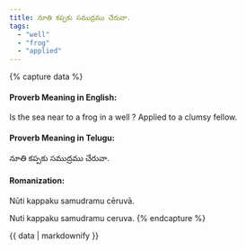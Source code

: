 ```yaml
---
title: నూతి కప్పకు సముద్రము చేరువా.
tags:
  - "well"
  - "frog"
  - "applied"
---
```


{% capture data %}
#### Proverb Meaning in English:
Is the sea near to a frog in a well ?
Applied to a clumsy fellow.

#### Proverb Meaning in Telugu:
నూతి కప్పకు సముద్రము చేరువా.

#### Romanization:
Nūti kappaku samudramu cēruvā.

Nuti kappaku samudramu ceruva.
{% endcapture %}

{{ data | markdownify }}

